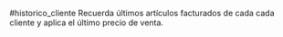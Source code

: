 #historico_cliente
Recuerda últimos artículos facturados de cada cada cliente y aplica el último precio de venta.
